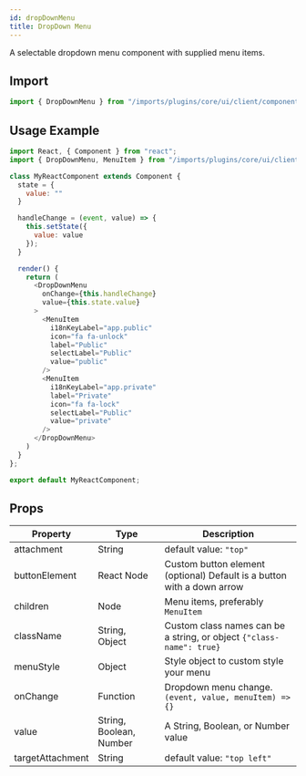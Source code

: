 ```yaml
---
id: dropDownMenu
title: DropDown Menu
---
```

    
A selectable dropdown menu component with supplied menu items.

## Import

```javascript
import { DropDownMenu } from "/imports/plugins/core/ui/client/components";
```

## Usage Example

```javascript
import React, { Component } from "react";
import { DropDownMenu, MenuItem } from "/imports/plugins/core/ui/client/components";

class MyReactComponent extends Component {
  state = {
    value: ""
  }

  handleChange = (event, value) => {
    this.setState({
      value: value
    });
  }

  render() {
    return (
      <DropDownMenu
        onChange={this.handleChange}
        value={this.state.value}
      >
        <MenuItem
          i18nKeyLabel="app.public"
          icon="fa fa-unlock"
          label="Public"
          selectLabel="Public"
          value="public"
        />
        <MenuItem
          i18nKeyLabel="app.private"
          label="Private"
          icon="fa fa-lock"
          selectLabel="Public"
          value="private"
        />
      </DropDownMenu>
    )
  }
};

export default MyReactComponent;
```

## Props

| Property         | Type                    | Description                                                            |
| ---------------- | ----------------------- | ---------------------------------------------------------------------- |
| attachment       | String                  | default value: `"top"`                                                 |
| buttonElement    | React Node              | Custom button element (optional) Default is a button with a down arrow |
| children         | Node                    | Menu items, preferably `MenuItem`                                      |
| className        | String, Object          | Custom class names can be a string, or object `{"class-name": true}`   |
| menuStyle        | Object                  | Style object to custom style your menu                                 |
| onChange         | Function                | Dropdown menu change. `(event, value, menuItem) => {}`                 |
| value            | String, Boolean, Number | A String, Boolean, or Number value                                     |
| targetAttachment | String                  | default value: `"top left"`                                            |
